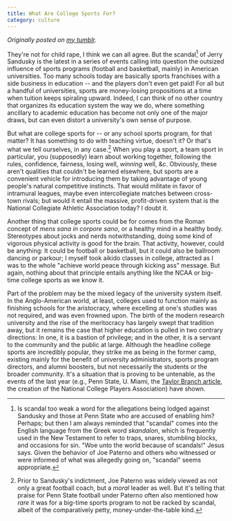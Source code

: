 ```yaml
---
title: What Are College Sports For?
category: culture
---
```


*Originally posted on [my tumblr](https://isaacsmith.tumblr.com/post/12854808173/what-are-college-sports-for).*

They're not for child rape, I think we can all agree. But the scandal[^1] of Jerry Sandusky is the latest in a series of events calling into question the outsized influence of sports programs (football and basketball, mainly) in American universities. Too many schools today are basically sports franchises with a side business in education -- and the players don't even get paid! For all but a handful of universities, sports are money-losing propositions at a time when tuition keeps spiraling upward. Indeed, I can think of no other country that organizes its education system the way we do, where something ancillary to academic education has become not only one of the major draws, but can even distort a university's own sense of purpose.

But what are college sports for -- or any school sports program, for that matter? It has something to do with teaching virtue, doesn't it? Or that's what we tell ourselves, in any case.[^2] When you play a sport, a team sport in particular, you (supposedly) learn about working together, following the rules, confidence, fairness, losing well, _winning_ well, &amp;c. Obviously, these aren't qualities that couldn't be learned elsewhere, but sports are a convenient vehicle for introducing them by taking advantage of young people's natural competitive instincts. That would militate in favor of intramural leagues, maybe even intercollegiate matches between cross-town rivals; but would it entail the massive, profit-driven system that is the National Collegiate Athletic Association today? I doubt it.

Another thing that college sports could be for comes from the Roman concept of _mens sana in corpore sano_, or a healthy mind in a healthy body. Stereotypes about jocks and nerds notwithstanding, doing some kind of vigorous physical activity is good for the brain. That activity, however, could be anything: It could be football or basketball, but it could also be ballroom dancing or parkour; I myself took aikido classes in college, attracted as I was to the whole "achieve world peace through kicking ass" message. But again, nothing about that principle entails anything like the NCAA or big-time college sports as we know it.

Part of the problem may be the mixed legacy of the university system itself. In the Anglo-American world, at least, colleges used to function mainly as finishing schools for the aristocracy, where excelling at one's studies was not required, and was even frowned upon. The birth of the modern research university and the rise of the meritocracy has largely swept that tradition away, but it remains the case that higher education is pulled in two contrary directions: In one, it is a bastion of privilege; and in the other, it is a servant to the community and the public at large. Although the headline college sports are incredibly popular, they strike me as being in the former camp, existing mainly for the benefit of university administrators, sports program directors, and alumni boosters, but not necessarily the students or the broader community. It's a situation that is proving to be untenable, as the events of the last year (e.g., Penn State, U. Miami, the [Taylor Branch article][], the creation of the National College Players Association) have shown.

[Taylor Branch article]: http://www.theatlantic.com/magazine/archive/2011/10/the-shame-of-college-sports/8643/

[^1]: Is scandal too weak a word for the allegations being lodged against Sandusky and those at Penn State who are accused of enabling him? Perhaps; but then I am always reminded that "scandal" comes into the English language from the Greek word _skandalon_, which is frequently used in the New Testament to refer to traps, snares, stumbling blocks, and occasions for sin. "Woe unto the world because of scandals!" Jesus says. Given the behavior of Joe Paterno and others who witnessed or were informed of what was allegedly going on, "scandal" seems appropriate.

[^2]: Prior to Sandusky's indictment, Joe Paterno was widely viewed as not only a great football coach, but a _moral_ leader as well. But it's telling that praise for Penn State football under Paterno often also mentioned how _rare_ it was for a big-time sports program to not be racked by scandal, albeit of the comparatively petty, money-under-the-table kind.
